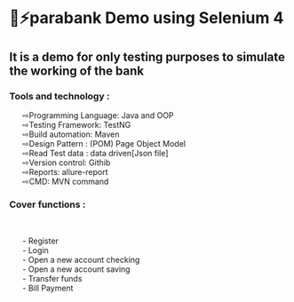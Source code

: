 <h1>📌⚡parabank Demo using Selenium 4 </h1>
<h2> It is a demo for only testing purposes  to simulate the working  of the bank</h2>
<h3>Tools and technology : </h3>

<ul>
⇨Programming Language: Java and OOP</br>
⇨Testing Framework: TestNG</br>
⇨Build automation: Maven</br>
⇨Design Pattern : (POM) Page Object Model</br>
⇨Read Test data : data driven[Json file]</br>
⇨Version control: Githib</br>
⇨Reports: allure-report</br>
⇨CMD: MVN command </br>
</ul>

<h3>Cover functions :</h3></br>
<ul>
  - Register</br>
  - Login</br>
  - Open a new account checking</br>
  - Open a new account  saving </br>
  - Transfer funds</br>
  - Bill Payment</br>
</ul>

